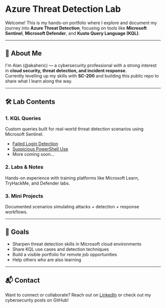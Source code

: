 # Azure Threat Detection Lab

Welcome! This is my hands-on portfolio where I explore and document my journey into **Azure Threat Detection**, focusing on tools like **Microsoft Sentinel**, **Microsoft Defender**, and **Kusto Query Language (KQL)**.

---

## 🧠 About Me

I'm Alan (@akaheric) — a cybersecurity professional with a strong interest in **cloud security, threat detection, and incident response**.  
Currently levelling up my skills with **SC-200** and building this public repo to share what I learn along the way.

---

## 🛠️ Lab Contents

### 1. **KQL Queries**
Custom queries built for real-world threat detection scenarios using Microsoft Sentinel.

- [Failed Login Detection]()
- [Suspicious PowerShell Use]()
- More coming soon...

### 2. **Labs & Notes**
Hands-on experience with training platforms like Microsoft Learn, TryHackMe, and Defender labs.


### 3. **Mini Projects**
Documented scenarios simulating attacks + detection + response workflows.

---

## 🎯 Goals

- Sharpen threat detection skills in Microsoft cloud environments  
- Share KQL use cases and detection techniques  
- Build a visible portfolio for remote job opportunities  
- Help others who are also learning

---

## 📬 Contact

Want to connect or collaborate? Reach out on [LinkedIn](https://www.linkedin.com/in/alan-k-chavez) or check out my cybersecurity posts on GitHub!
